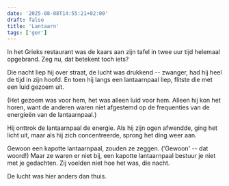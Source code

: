 ```yaml
---
date: '2025-08-08T14:55:21+02:00'
draft: false
title: 'Lantaarn'
tags: ['ger']
---
```


In het Grieks restaurant was de kaars aan zijn tafel in twee uur tijd helemaal opgebrand. Zeg nu, dat betekent toch iets?

Die nacht liep hij over straat, de lucht was drukkend -- zwanger, had hij heel de tijd in zijn hoofd. En toen hij langs een lantaarnpaal liep, flitste die met een luid gezoem uit.

(Het gezoem was voor hem, het was alleen luid voor hem. Alleen hij kon het horen, want de anderen waren niet afgestemd op de frequenties van de energieën van de lantaarnpaal.)

Hij onttrok de lantaarnpaal de energie. Als hij zijn ogen afwendde, ging het licht uit, maar als hij zich concentreerde, sprong het ding weer aan.

Gewoon een kapotte lantaarnpaal, zouden ze zeggen. ('Gewoon' -- dat woord!) Maar ze waren er niet bij, een kapotte lantaarnpaal bestuur je niet met je gedachten. Zij voelden niet hoe het was, die nacht.

De lucht was hier anders dan thuis.
